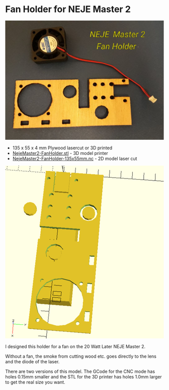 # Fan Holder for NEJE Master 2

![](NejeMaster2-FanHolder-135x50mm.jpg)

* 135 x 55 x 4 mm Plywood lasercut or 3D printed
* [NejeMaster2-FanHolder.stl](NejeMaster2-FanHolder.stl) - 3D model printer
* [NejeMaster2-FanHolder-135x55mm.nc](NejeMaster2-FanHolder-135x55mm.nc) - 2D model laser cut

![](NejeMaster2-FanHolder.png)

I designed this holder for a fan on the 20 Watt Later NEJE Master 2.

Without a fan, the smoke from cutting wood etc. goes directly to the lens and the diode of the laser.

There are two versions of this model. The GCode for the CNC mode has holes 0.15mm smaller and the STL for the 3D printer has holes 1.0mm larger to get the real size you want.
